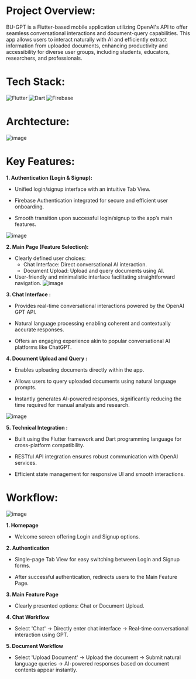 # Project Overview:
BU-GPT is a Flutter-based mobile application utilizing OpenAI's API to offer seamless conversational interactions and document-query capabilities. This app allows users to interact naturally with AI and efficiently extract information from uploaded documents, enhancing productivity and accessibility for diverse user groups, including students, educators, researchers, and professionals.


# Tech Stack:
![Flutter](https://img.shields.io/badge/Flutter-%2302569B.svg?style=for-the-badge&logo=Flutter&logoColor=white) ![Dart](https://img.shields.io/badge/dart-%230175C2.svg?style=for-the-badge&logo=dart&logoColor=white) ![Firebase](https://img.shields.io/badge/firebase-a08021?style=for-the-badge&logo=firebase&logoColor=ffcd34)

# Archtecture:
![image](https://github.com/user-attachments/assets/80d2e1f7-58fe-43a7-87fe-25484e64d767)


# Key Features:
**1. Authentication (Login & Signup):**

  * Unified login/signup interface with an intuitive Tab View.
  
  * Firebase Authentication integrated for secure and efficient user onboarding.
  
  * Smooth transition upon successful login/signup to the app’s main features.
  
![image](https://github.com/user-attachments/assets/7d5fcdd7-a57e-4618-9fa4-e2b80c18e02e)

**2. Main Page (Feature Selection):**

  * Clearly defined user choices:
      * Chat Interface: Direct conversational AI interaction.
      * Document Upload: Upload and query documents using AI.
  * User-friendly and minimalistic interface facilitating straightforward navigation.
![image](https://github.com/user-attachments/assets/609b8a13-0bb0-47c9-a92f-88b792a8083f)


**3. Chat Interface :**

* Provides real-time conversational interactions powered by the OpenAI GPT API.

* Natural language processing enabling coherent and contextually accurate responses.

* Offers an engaging experience akin to popular conversational AI platforms like ChatGPT.
      
**4. Document Upload and Query :**

* Enables uploading documents directly within the app.

* Allows users to query uploaded documents using natural language prompts.

* Instantly generates AI-powered responses, significantly reducing the time required for manual analysis and research.

![image](https://github.com/user-attachments/assets/f95de5d6-64cb-4832-b45c-b350428d72a9)

**5. Technical Integration :**

* Built using the Flutter framework and Dart programming language for cross-platform compatibility.

* RESTful API integration ensures robust communication with OpenAI services.

* Efficient state management for responsive UI and smooth interactions.

# Workflow:
![image](https://github.com/user-attachments/assets/b9cbef7e-d35e-4f34-b232-53f13aad92f8)

**1. Homepage**

  * Welcome screen offering Login and Signup options.

**2. Authentication**

  * Single-page Tab View for easy switching between Login and Signup forms.

  * After successful authentication, redirects users to the Main Feature Page.

**3. Main Feature Page**

  * Clearly presented options: Chat or Document Upload.

**4. Chat Workflow**

  * Select 'Chat' → Directly enter chat interface → Real-time conversational interaction using GPT.

**5. Document Workflow**

  * Select 'Upload Document' → Upload the document → Submit natural language queries → AI-powered responses based on document contents appear instantly.








